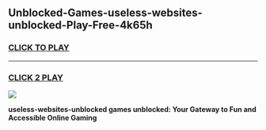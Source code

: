 
## Unblocked-Games-useless-websites-unblocked-Play-Free-4k65h
<h3>
<a href="https://premium76.site?title=useless-websites-unblocked&ref=20M">CLICK TO PLAY</a></h3>
<hr>

<h3>
<a href="https://premium76.site?title=useless-websites-unblocked&ref=20M">CLICK 2 PLAY</a>
  
</h3>

<a href="https://premium76.site?title=useless-websites-unblocked&ref=19M"><img src="https://clearcache.store/games.png"></a>


**useless-websites-unblocked games unblocked: Your Gateway to Fun and Accessible Online Gaming**
